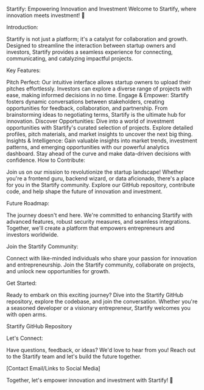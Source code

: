 Startify: Empowering Innovation and Investment
Welcome to Startify, where innovation meets investment! 🚀

Introduction:

Startify is not just a platform; it's a catalyst for collaboration and growth. Designed to streamline the interaction between startup owners and investors, Startify provides a seamless experience for connecting, communicating, and catalyzing impactful projects.

Key Features:

Pitch Perfect: Our intuitive interface allows startup owners to upload their pitches effortlessly. Investors can explore a diverse range of projects with ease, making informed decisions in no time.
Engage & Empower: Startify fosters dynamic conversations between stakeholders, creating opportunities for feedback, collaboration, and partnership. From brainstorming ideas to negotiating terms, Startify is the ultimate hub for innovation.
Discover Opportunities: Dive into a world of investment opportunities with Startify's curated selection of projects. Explore detailed profiles, pitch materials, and market insights to uncover the next big thing.
Insights & Intelligence: Gain valuable insights into market trends, investment patterns, and emerging opportunities with our powerful analytics dashboard. Stay ahead of the curve and make data-driven decisions with confidence.
How to Contribute:

Join us on our mission to revolutionize the startup landscape! Whether you're a frontend guru, backend wizard, or data aficionado, there's a place for you in the Startify community. Explore our GitHub repository, contribute code, and help shape the future of innovation and investment.

Future Roadmap:

The journey doesn't end here. We're committed to enhancing Startify with advanced features, robust security measures, and seamless integrations. Together, we'll create a platform that empowers entrepreneurs and investors worldwide.

Join the Startify Community:

Connect with like-minded individuals who share your passion for innovation and entrepreneurship. Join the Startify community, collaborate on projects, and unlock new opportunities for growth.

Get Started:

Ready to embark on this exciting journey? Dive into the Startify GitHub repository, explore the codebase, and join the conversation. Whether you're a seasoned developer or a visionary entrepreneur, Startify welcomes you with open arms.

Startify GitHub Repository

Let's Connect:

Have questions, feedback, or ideas? We'd love to hear from you! Reach out to the Startify team and let's build the future together.

[Contact Email/Links to Social Media]

Together, let's empower innovation and investment with Startify! 🌟
